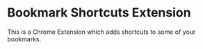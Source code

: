 # Bookmark Shortcuts Extension
This is a Chrome Extension which adds shortcuts to some of your bookmarks.
